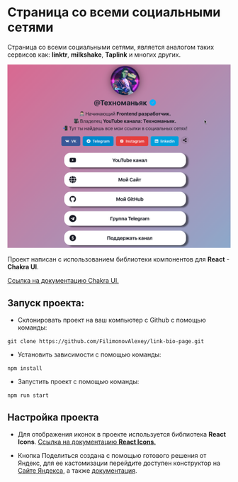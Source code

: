 # Страница со всеми социальными сетями

Страница со всеми социальными сетями, является аналогом таких сервисов как: **linktr**, **milkshake**, **Taplink** и многих других.

![](./public/Preview.png)

Проект написан с использованием библиотеки компонентов для **React** - **Chakra UI**.

[Ссылка на документацию Chakra UI.](https://chakra-ui.com/getting-started)

## Запуск проекта:
* Склонировать проект на ваш компьютер с Github с помощью команды:
```
git clone https://github.com/FilimonovAlexey/link-bio-page.git
```

* Установить зависимости с помощью команды:
```
npm install
```
* Запустить проект с помощью команды:
```
npm run start
```

## Настройка проекта

* Для отображения иконок в проекте используется библиотека **React Icons**. [Ссылка на документацию **React Icons**.](https://react-icons.github.io/react-icons)

* Кнопка Поделиться создана с помощью готового решения от Яндекс, для ее кастомизации перейдите доступен конструктор на [Сайте Яндекса](https://yandex.ru/dev/share/), а также [документация](https://yandex.ru/dev/share/doc/ru/).
